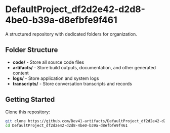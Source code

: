 # DefaultProject_df2d2e42-d2d8-4be0-b39a-d8efbfe9f461
A structured repository with dedicated folders for organization.

## Folder Structure

- **code/** - Store all source code files
- **artifacts/** - Store build outputs, documentation, and other generated content
- **logs/** - Store application and system logs
- **transcripts/** - Store conversation transcripts and records

## Getting Started

Clone this repository:
```bash
git clone https://github.com/Dev41-artifacts/DefaultProject_df2d2e42-d2d8-4be0-b39a-d8efbfe9f461
cd DefaultProject_df2d2e42-d2d8-4be0-b39a-d8efbfe9f461
```
